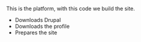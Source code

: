 This is the platform, with this code we build the site.
* Downloads Drupal
* Downloads the profile
* Prepares the site
